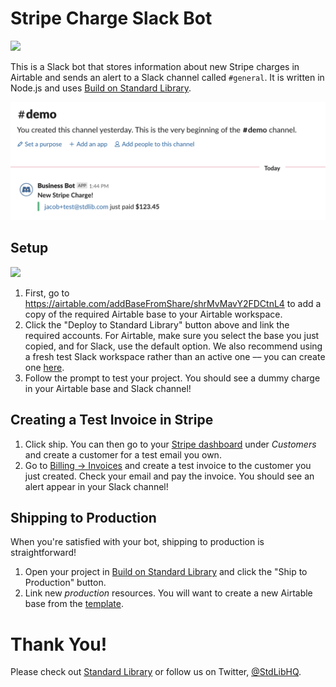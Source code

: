 # Stripe Charge Slack Bot

[<img src="https://deploy.stdlib.com/static/images/deploy.svg" width="192">](https://deploy.stdlib.com/)

This is a Slack bot that stores information about new Stripe charges in Airtable and sends an alert to a Slack channel called `#general`. It is written in Node.js and uses [Build on Standard Library](https://build.stdlib.com).

![](./readme/images/charge-alert.png)

## Setup

[<img src="https://deploy.stdlib.com/static/images/deploy.svg" width="192">](https://deploy.stdlib.com/)

1. First, go to https://airtable.com/addBaseFromShare/shrMvMavY2FDCtnL4 to add a copy of the required Airtable base to your Airtable workspace.
2. Click the "Deploy to Standard Library" button above and link the required accounts. For Airtable, make sure you select the base you just copied, and for Slack, use the default option. We also recommend using a fresh test Slack workspace rather than an active one –– you can create one [here](https://slack.com/create#email).
3. Follow the prompt to test your project. You should see a dummy charge in your Airtable base and Slack channel!

## Creating a Test Invoice in Stripe

1. Click ship. You can then go to your [Stripe dashboard](https://dashboard.stripe.com/test/customers) under *Customers* and create a customer for a test email you own.
2. Go to [Billing -> Invoices](https://dashboard.stripe.com/test/invoices) and create a test invoice to the customer you just created. Check your email and pay the invoice. You should see an alert appear in your Slack channel!

## Shipping to Production

When you're satisfied with your bot, shipping to production is straightforward!

1. Open your project in [Build on Standard Library](https://build.stdlib.com) and click the "Ship to Production" button.
2. Link new *production* resources. You will want to create a new Airtable base from the [template](https://airtable.com/addBaseFromShare/shrMvMavY2FDCtnL4).

# Thank You!

Please check out [Standard Library](https://stdlib.com/) or follow us on Twitter,
[@StdLibHQ](https://twitter.com/@StdLibHQ).